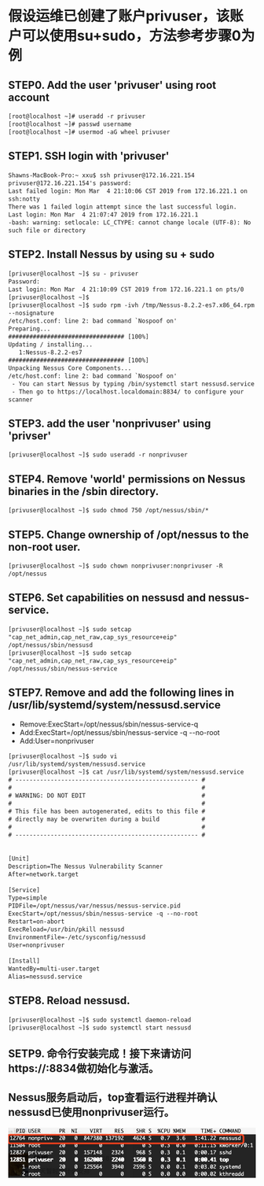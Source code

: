 # 假设运维已创建了账户privuser，该账户可以使用su+sudo，方法参考步骤0为例
## STEP0. Add the user 'privuser' using root account
```
[root@localhost ~]# useradd -r privuser
[root@localhost ~]# passwd username
[root@localhost ~]# usermod -aG wheel privuser
```
## STEP1. SSH login with 'privuser'
```
Shawns-MacBook-Pro:~ xxu$ ssh privuser@172.16.221.154
privuser@172.16.221.154's password:
Last failed login: Mon Mar  4 21:10:06 CST 2019 from 172.16.221.1 on ssh:notty
There was 1 failed login attempt since the last successful login.
Last login: Mon Mar  4 21:07:47 2019 from 172.16.221.1
-bash: warning: setlocale: LC_CTYPE: cannot change locale (UTF-8): No such file or directory
```
## STEP2. Install Nessus by using su + sudo
```
[privuser@localhost ~]$ su - privuser
Password:
Last login: Mon Mar  4 21:10:09 CST 2019 from 172.16.221.1 on pts/0
[privuser@localhost ~]$
[privuser@localhost ~]$ sudo rpm -ivh /tmp/Nessus-8.2.2-es7.x86_64.rpm --nosignature
/etc/host.conf: line 2: bad command `Nospoof on'
Preparing...                          ################################# [100%]
Updating / installing...
   1:Nessus-8.2.2-es7                 ################################# [100%]
Unpacking Nessus Core Components...
/etc/host.conf: line 2: bad command `Nospoof on'
 - You can start Nessus by typing /bin/systemctl start nessusd.service
 - Then go to https://localhost.localdomain:8834/ to configure your scanner
```
## STEP3. add the user 'nonprivuser' using 'privser'
```
[privuser@localhost ~]$ sudo useradd -r nonprivuser
```
## STEP4. Remove 'world' permissions on Nessus binaries in the /sbin directory.
```
[privuser@localhost ~]$ sudo chmod 750 /opt/nessus/sbin/*
```
## STEP5. Change ownership of /opt/nessus to the non-root user.
```
[privuser@localhost ~]$ sudo chown nonprivuser:nonprivuser -R /opt/nessus
```
## STEP6. Set capabilities on nessusd and nessus-service.
```
[privuser@localhost ~]$ sudo setcap "cap_net_admin,cap_net_raw,cap_sys_resource+eip" /opt/nessus/sbin/nessusd
[privuser@localhost ~]$ sudo setcap "cap_net_admin,cap_net_raw,cap_sys_resource+eip" /opt/nessus/sbin/nessus-service
```
## STEP7. Remove and add the following lines in **/usr/lib/systemd/system/nessusd.service**
* Remove:ExecStart=/opt/nessus/sbin/nessus-service-q
* Add:ExecStart=/opt/nessus/sbin/nessus-service -q --no-root
* Add:User=nonprivuser
```
[privuser@localhost ~]$ sudo vi /usr/lib/systemd/system/nessusd.service
[privuser@localhost ~]$ cat /usr/lib/systemd/system/nessusd.service
# ---------------------------------------------------- #
#                                                      #
# WARNING: DO NOT EDIT                                 #
#                                                      #
# This file has been autogenerated, edits to this file #
# directly may be overwriten during a build            #
#                                                      #
# ---------------------------------------------------- #


[Unit]
Description=The Nessus Vulnerability Scanner
After=network.target

[Service]
Type=simple
PIDFile=/opt/nessus/var/nessus/nessus-service.pid
ExecStart=/opt/nessus/sbin/nessus-service -q --no-root
Restart=on-abort
ExecReload=/usr/bin/pkill nessusd
EnvironmentFile=-/etc/sysconfig/nessusd
User=nonprivuser

[Install]
WantedBy=multi-user.target
Alias=nessusd.service
```
## STEP8. Reload nessusd.
```
[privuser@localhost ~]$ sudo systemctl daemon-reload
[privuser@localhost ~]$ sudo systemctl start nessusd
```
## SETP9. 命令行安装完成！接下来请访问https://<ip>:8834做初始化与激活。
## Nessus服务启动后，top查看运行进程并确认nessusd已使用nonprivuser运行。
![nessusd running as nonprivuser](https://github.com/shawntns/install-run-nessus/blob/master/nessusd.jpeg)
